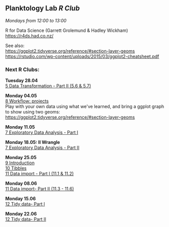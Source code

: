 
## __Planktology Lab   *R Club*__
*Mondays from 12:00 to 13:00*

R for Data Science (Garrett Grolemund & Hadley Wickham)  
https://r4ds.had.co.nz/  

See also:  
https://ggplot2.tidyverse.org/reference/#section-layer-geoms  
https://rstudio.com/wp-content/uploads/2015/03/ggplot2-cheatsheet.pdf  


### __Next R Clubs:__

__Tuesday 28.04__  
[5 Data Transformation - Part II (5.6 & 5.7)](https://r4ds.had.co.nz/transform.html)  

__Monday 04.05__  
[8 Workflow: projects](https://r4ds.had.co.nz/workflow-projects.html)  
Play with your own data using what we've learned, and bring a ggplot graph to show using two geoms:  
https://ggplot2.tidyverse.org/reference/#section-layer-geoms  

__Monday 11.05__  
[7 Exploratory Data Analysis - Part I](https://r4ds.had.co.nz/exploratory-data-analysis.html)  


__Monday 18.05: II Wrangle__  
[7 Exploratory Data Analysis - Part II](https://r4ds.had.co.nz/exploratory-data-analysis.html)  


__Monday 25.05__  
[9 Introduction](https://r4ds.had.co.nz/wrangle-intro.html)  
[10 Tibbles](https://r4ds.had.co.nz/tibbles.html)  
[11 Data import - Part I (11.1 & 11.2)](https://r4ds.had.co.nz/data-import.html)  


__Monday 08.06__  
[11 Data import- Part II (11.3 - 11.6)](https://r4ds.had.co.nz/data-import.html)  


__Monday 15.06__   
[12 Tidy data- Part I](https://r4ds.had.co.nz/tidy-data.html)  


__Monday 22.06__   
[12 Tidy data- Part II](https://r4ds.had.co.nz/tidy-data.html) 



